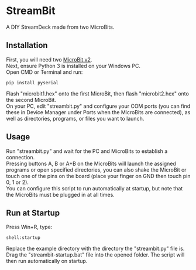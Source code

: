 # StreamBit  
A DIY StreamDeck made from two MicroBits.

## Installation  
First, you will need two [MicroBit v2](https://www.amazon.com/Micro-Original-Starter-Microbit-Battery/dp/B0F1DQTT79).  
Next, ensure Python 3 is installed on your Windows PC.  
Open CMD or Terminal and run:  
```
pip install pyserial
```
Flash "microbit1.hex" onto the first MicroBit, then flash "microbit2.hex" onto the second MicroBit.  
On your PC, edit "streambit.py" and configure your COM ports (you can find these in Device Manager under Ports when the MicroBits are connected), as well as directories, programs, or files you want to launch.

## Usage  
Run "streambit.py" and wait for the PC and MicroBits to establish a connection.  
Pressing buttons A, B or A+B on the MicroBits will launch the assigned programs or open specified directories, you can also shake the MicroBit or touch one of the pins on the board (place your finger on GND then touch pin 0, 1 or 2).  
You can configure this script to run automatically at startup, but note that the MicroBits must be plugged in at all times.

## Run at Startup  
Press Win+R, type:  
```
shell:startup
```
Replace the example directory with the directory the "streambit.py" file is.
Drag the "streambit-startup.bat" file into the opened folder. The script will then run automatically on startup.
